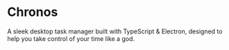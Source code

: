 # Chronos
A sleek desktop task manager built with TypeScript &amp; Electron, designed to help you take control of your time like a god.

